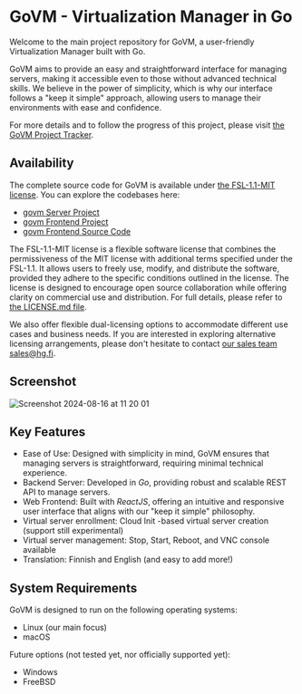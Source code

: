 # GoVM - Virtualization Manager in Go

Welcome to the main project repository for GoVM, a user-friendly Virtualization Manager built with Go.

GoVM aims to provide an easy and straightforward interface for managing servers, making it accessible even to those without advanced technical skills. We believe in the power of simplicity, which is why our interface follows a "keep it simple" approach, allowing users to manage their environments with ease and confidence.

For more details and to follow the progress of this project, please visit [the GoVM Project Tracker](https://github.com/hyperifyio/project-govm/issues/1).

## Availability

The complete source code for GoVM is available under [the FSL-1.1-MIT license](./LICENSE.md). You can explore the codebases here:

* [govm Server Project](https://github.com/hyperifyio/govm)
* [govm Frontend Project](https://github.com/hyperifyio/frontend-govm)
* [govm Frontend Source Code](https://github.com/hyperifyio/io.hyperify.govm)

The FSL-1.1-MIT license is a flexible software license that combines the permissiveness of the MIT license with additional terms specified under the FSL-1.1. It allows users to freely use, modify, and distribute the software, provided they adhere to the specific conditions outlined in the license. The license is designed to encourage open source collaboration while offering clarity on commercial use and distribution. For full details, please refer to [the LICENSE.md file](./LICENSE.md).

We also offer flexible dual-licensing options to accommodate different use cases and business needs. If you are interested in exploring alternative licensing arrangements, please don't hesitate to contact [our sales team sales@hg.fi](mailto:sales@hg.fi).

## Screenshot

![Screenshot 2024-08-16 at 11 20 01](https://github.com/user-attachments/assets/f794818b-5527-4ca9-87ac-799177f3bca1)

## Key Features

* Ease of Use: Designed with simplicity in mind, GoVM ensures that managing servers is straightforward, requiring minimal technical experience.
* Backend Server: Developed in *Go*, providing robust and scalable REST API to manage servers.
* Web Frontend: Built with *ReactJS*, offering an intuitive and responsive user interface that aligns with our "keep it simple" philosophy.
* Virtual server enrollment: Cloud Init -based virtual server creation (support still experimental)
* Virtual server management: Stop, Start, Reboot, and VNC console available
* Translation: Finnish and English (and easy to add more!)

## System Requirements

GoVM is designed to run on the following operating systems:

* Linux (our main focus)
* macOS

Future options (not tested yet, nor officially supported yet):

* Windows
* FreeBSD


